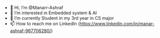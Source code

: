- 👋 Hi, I’m @Manarr-Ashraf
- 👀 I’m interested in Embedded system & AI
- 🌱 I’m currently Student in my 3rd year in CS major
- 📫 How to reach me on LinkedIn (https://www.linkedin.com/in/manar-ashraf-967706280/)

<!---
Manarr-Ashraf/Manarr-Ashraf is a ✨ special ✨ repository because its `README.md` 
--->
